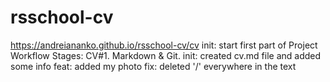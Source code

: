 # rsschool-cv
https://andreiananko.github.io/rsschool-cv/cv
init: start first part of Project Workflow Stages: CV#1. Markdown & Git.
init: created cv.md file and added some info
feat: added my photo
fix: deleted '/' everywhere in the text